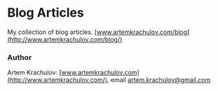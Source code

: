 # Blog Articles

My collection of blog articles. [www.artemkrachulov.com/blog](http://www.artemkrachulov.com/blog/)

### Author

Artem Krachulov: [www.artemkrachulov.com](http://www.artemkrachulov.com/), email [artem.krachulov@gmail.com](artem.krachulov@gmail.com)